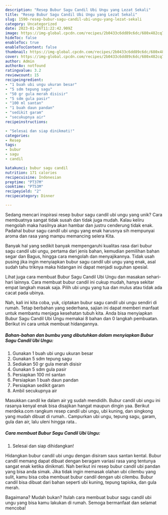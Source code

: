 ```yaml
---
description: "Resep Bubur Sagu Candil Ubi Ungu yang Lezat Sekali"
title: "Resep Bubur Sagu Candil Ubi Ungu yang Lezat Sekali"
slug: 1590-resep-bubur-sagu-candil-ubi-ungu-yang-lezat-sekali
category: Uncategorized
date: 2023-01-26T11:22:42.909Z
image: https://img-global.cpcdn.com/recipes/2b0433c6dd89c6dc/680x482cq70/bubur-sagu-candil-ubi-ungu-foto-resep-utama.jpg
hideToc: false
enableToc: true
enableTocContent: false
thumbnail: https://img-global.cpcdn.com/recipes/2b0433c6dd89c6dc/680x482cq70/bubur-sagu-candil-ubi-ungu-foto-resep-utama.jpg
cover: https://img-global.cpcdn.com/recipes/2b0433c6dd89c6dc/680x482cq70/bubur-sagu-candil-ubi-ungu-foto-resep-utama.jpg
author: Admin
authorAv: notfound
ratingvalue: 3.2
reviewcount: 15
recipeingredient:
- "1 buah ubi ungu ukuran besar"
- "5 sdm tepung sagu"
- "50 gr gula merah disisir"
- "5 sdm gula pasir"
- "100 ml santan"
- "1 buah daun pandan"
- "sedikit garam"
- "secukupnya air"
recipeinstructions:

- "Selesai dan siap dinikmati!"
categories:
- Resep
tags:
- bubur
- sagu
- candil

katakunci: bubur sagu candil 
nutrition: 171 calories
recipecuisine: Indonesian
preptime: "PT37M"
cooktime: "PT53M"
recipeyield: "2"
recipecategory: Dinner

---
```





Sedang mencari inspirasi resep bubur sagu candil ubi ungu yang unik? Cara membuatnya sangat tidak susah dan tidak juga mudah. Kalau keliru mengolah maka hasilnya akan hambar dan justru cenderung tidak enak. Padahal bubur sagu candil ubi ungu yang enak harusnya sih mempunyai aroma dan rasa yang mampu memancing selera Kita.





Banyak hal yang sedikit banyak mempengaruhi kualitas rasa dari bubur sagu candil ubi ungu, pertama dari jenis bahan, kemudian pemilihan bahan segar dan Bagus, hingga cara mengolah dan menyajikannya. Tidak usah pusing jika ingin menyiapkan bubur sagu candil ubi ungu yang enak,      asal sudah tahu triknya maka hidangan ini dapat menjadi suguhan spesial.














Lihat juga cara membuat Bubur Sagu Candil Ubi Ungu dan masakan sehari-hari lainnya. Cara membuat bubur candil ini cukup mudah, hanya sekitar empat langkah masak saja. Pilih ubi ungu yang tua dan mulus atau tidak ada cacat pada ubinya.






Nah, kali ini kita coba, yuk, ciptakan bubur sagu candil ubi ungu sendiri di rumah. Tetap berbahan yang sederhana, sajian ini dapat memberi manfaat untuk membantu menjaga kesehatan tubuh kita. Anda bisa menyiapkan Bubur Sagu Candil Ubi Ungu memakai 8 bahan dan 0 langkah pembuatan. Berikut ini cara untuk membuat hidangannya.

<!--inarticleads1-->

##### Bahan-bahan dan bumbu yang dibutuhkan dalam menyiapkan Bubur Sagu Candil Ubi Ungu:

1. Gunakan 1 buah ubi ungu ukuran besar
1. Gunakan 5 sdm tepung sagu
1. Sediakan 50 gr gula merah disisir
1. Gunakan 5 sdm gula pasir
1. Persiapkan 100 ml santan
1. Persiapkan 1 buah daun pandan
1. Persiapkan sedikit garam
1. Ambil secukupnya air


Masukkan candil ke dalam air yg sudah mendidih. Bubur candil ubi ungu ini rasanya kenyal enak bisa disajikan hangat maupun dingin yaa. Berikut merdeka.com rangkum resep candil ubi ungu, ubi kuning, dan singkong yang mudah dibuat di rumah.. Campurkan ubi ungu, tepung sagu, garam, gula dan air, lalu uleni hingga rata.. 

<!--inarticleads2-->

##### Cara membuat Bubur Sagu Candil Ubi Ungu:


1. Selesai dan siap dihidangkan!

Hidangkan bubur candil ubi ungu dengan disiram saus santan kental. Bubur candil memang dapat dibuat dengan beragam variasi rasa yang tentunya sangat enak ketika dinikmati. Nah berikut ini resep bubur candil ubi pandan yang bisa anda simak. Jika tidak ingin memasak olahan ubi cilembu yang sulit, kamu bisa coba membuat bubur candil dengan ubi cilembu. Bubur candil bisa dibuat dari bahan seperti ubi kuning, tepung tapioka, dan gula merah. 

Bagaimana? Mudah bukan? Itulah cara membuat bubur sagu candil ubi ungu yang bisa kamu lakukan di rumah. Semoga bermanfaat dan selamat mencoba!
